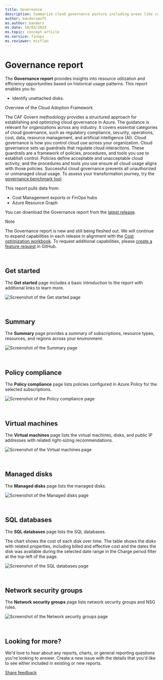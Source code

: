 ```yaml
---
title: Governance
description: Summarize cloud governance posture including areas like compliance, security, operations, and resource management in Power BI.
author: bandersmsft
ms.author: banders
ms.date: 10/03/2024
ms.topic: concept-article
ms.service: finops
ms.reviewer: micflan
---
```


<!-- markdownlint-disable-next-line MD025 -->
# Governance report

The **Governance report** provides insights into resource utilization and efficiency opportunities based on historical usage patterns. This report enables you to:

- Identify unattached disks.

Overview of the Cloud Adoption Framework

The CAF Govern methodology provides a structured approach for establishing and optimizing cloud governance in Azure. The guidance is relevant for organizations across any industry. It covers essential categories of cloud governance, such as regulatory compliance, security, operations, cost, data, resource management, and artificial intelligence (AI).
Cloud governance is how you control cloud use across your organization. Cloud governance sets up guardrails that regulate cloud interactions. These guardrails are a framework of policies, procedures, and tools you use to establish control. Policies define acceptable and unacceptable cloud activity, and the procedures and tools you use ensure all cloud usage aligns with those policies. Successful cloud governance prevents all unauthorized or unmanaged cloud usage.
To assess your transformation journey, try the [governance benchmark tool](/assessments/b1891add-7646-4d60-a875-32a4ab26327e/?WT.mc_id=FinOpsToolkit).

This report pulls data from:

- Cost Management exports or FinOps hubs
- Azure Resource Graph

You can download the Governance report from the [latest release](https://aka.ms/ftk/latest).

> [!NOTE]
> The Governance report is new and still being fleshed out. We will continue to expand capabilities in each release in alignment with the [Cost optimization workbook](../optimization-workbook/cost-optimization-workbook.md). To request additional capabilities, please [create a feature request](https://aka.ms/ftk/ideas) in GitHub.

<br>

## Get started

The **Get started** page includes a basic introduction to the report with additional links to learn more.

![Screenshot of the Get started page](https://github.com/user-attachments/assets/d4b699cd-72c8-453c-9d54-7c1b6dbb155c)

<br>

## Summary

The **Summary** page provides a summary of subscriptions, resource types, resources, and regions across your environment.

![Screenshot of the Summary page](https://github.com/user-attachments/assets/4376b964-f1b7-4fee-819a-7a40e3e07e06)

<br>

## Policy compliance

The **Policy compliance** page lists policies configured in Azure Policy for the selected subscriptions.

![Screenshot of the Policy compliance page](https://github.com/user-attachments/assets/3b91565f-f25e-474f-ad93-978df3d4937c)

<br>

## Virtual machines

The **Virtual machines** page lists the virtual machines, disks, and public IP addresses with related right-sizing recommendations.

![Screenshot of the Virtual machines page](https://github.com/user-attachments/assets/d951df9a-3f5b-4294-b48e-840cb4901add)

<br>

## Managed disks

The **Managed disks** page lists the managed disks.

![Screenshot of the Managed disks page](https://github.com/user-attachments/assets/545fd571-5753-4705-881a-b27e65269f13)

<br>

## SQL databases

The **SQL databases** page lists the SQL databases.

The chart shows the cost of each disk over time. The table shows the disks with related properties, including billed and effective cost and the dates the disk was available during the selected date range in the Charge period filter at the top-left of the page.

![Screenshot of the SQL databases page](https://github.com/user-attachments/assets/7da6e086-a6c1-44e2-a70b-b72df6bac346)

<br>

## Network security groups

The **Network security groups** page lists network security groups and NSG rules.

![Screenshot of the Network security groups page](https://github.com/user-attachments/assets/ac522ccc-4ab3-4819-b1c0-bf1252ff1cdd)

<br>

<!-- TODO: Uncomment when files are added
## See also

- [Common terms](../../_resources/terms.md)
- [Data dictionary](../../_resources/data-dictionary.md)

<br>
-->

## Looking for more?

We'd love to hear about any reports, charts, or general reporting questions you're looking to answer. Create a new issue with the details that you'd like to see either included in existing or new reports.

[Share feedback](https://aka.ms/ftk/idea)

<br>
